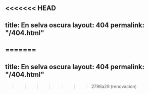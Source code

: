 <<<<<<< HEAD
---
title: En selva oscura
layout: 404
permalink: "/404.html"
---
=======
---
title: En selva oscura
layout: 404
permalink: "/404.html"
---
>>>>>>> 2798a29 (renovacion)

